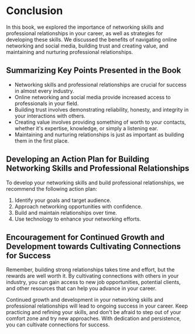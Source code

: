 # Conclusion

In this book, we explored the importance of networking skills and professional relationships in your career, as well as strategies for developing these skills. We discussed the benefits of navigating online networking and social media, building trust and creating value, and maintaining and nurturing professional relationships.

Summarizing Key Points Presented in the Book
--------------------------------------------

* Networking skills and professional relationships are crucial for success in almost every industry.
* Online networking and social media provide increased access to professionals in your field.
* Building trust involves demonstrating reliability, honesty, and integrity in your interactions with others.
* Creating value involves providing something of worth to your contacts, whether it's expertise, knowledge, or simply a listening ear.
* Maintaining and nurturing relationships is just as important as building them in the first place.

Developing an Action Plan for Building Networking Skills and Professional Relationships
---------------------------------------------------------------------------------------

To develop your networking skills and build professional relationships, we recommend the following action plan:

1. Identify your goals and target audience.
2. Approach networking opportunities with confidence.
3. Build and maintain relationships over time.
4. Use technology to enhance your networking efforts.

Encouragement for Continued Growth and Development towards Cultivating Connections for Success
----------------------------------------------------------------------------------------------

Remember, building strong relationships takes time and effort, but the rewards are well worth it. By cultivating connections with others in your industry, you can gain access to new job opportunities, potential clients, and other resources that can help you advance in your career.

Continued growth and development in your networking skills and professional relationships will lead to ongoing success in your career. Keep practicing and refining your skills, and don't be afraid to step out of your comfort zone and try new approaches. With dedication and persistence, you can cultivate connections for success.